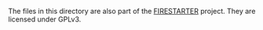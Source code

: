 The files in this directory are also part of the [FIRESTARTER](https://github.com/tud-zih-energy/FIRESTARTER) project. They are licensed under GPLv3.
